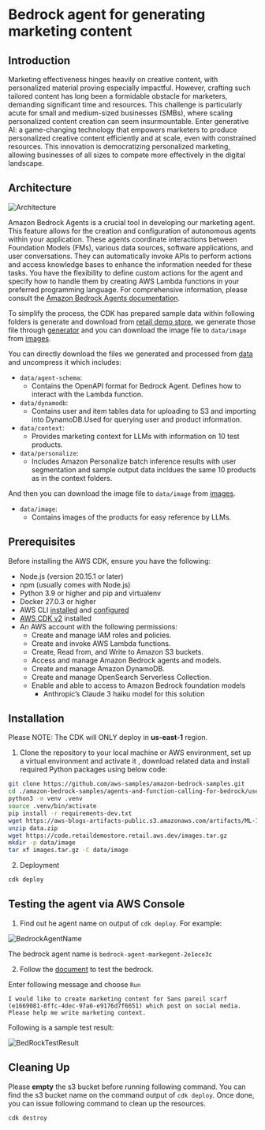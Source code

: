 
# Bedrock agent for generating marketing content

## Introduction

Marketing effectiveness hinges heavily on creative content, with personalized material proving especially impactful. However, crafting such tailored content has long been a formidable obstacle for marketers, demanding significant time and resources. This challenge is particularly acute for small and medium-sized businesses (SMBs), where scaling personalized content creation can seem insurmountable. Enter generative AI: a game-changing technology that empowers marketers to produce personalized creative content efficiently and at scale, even with constrained resources. This innovation is democratizing personalized marketing, allowing businesses of all sizes to compete more effectively in the digital landscape.


## Architecture

![Architecture](images/architecture.png)

Amazon Bedrock Agents is a crucial tool in developing our marketing agent. This feature allows for the creation and configuration of autonomous agents within your application. These agents coordinate interactions between Foundation Models (FMs), various data sources, software applications, and user conversations. They can automatically invoke APIs to perform actions and access knowledge bases to enhance the information needed for these tasks. You have the flexibility to define custom actions for the agent and specify how to handle them by creating AWS Lambda functions in your preferred programming language. For comprehensive information, please consult the [Amazon Bedrock Agents documentation](https://docs.aws.amazon.com/bedrock/latest/userguide/agents.html).

To simplify the process, the CDK has prepared sample data within following folders is generate and download from [retail demo store](https://github.com/aws-samples/retail-demo-store/tree/master), we generate those file through [generator](https://github.com/aws-samples/retail-demo-store/tree/master/generators) and you can download the image file to `data/image` from [images](https://code.retaildemostore.retail.aws.dev/images.tar.gz).

You can directly download the files we generated and processed from [data](https://aws-blogs-artifacts-public.s3.amazonaws.com/artifacts/ML-16145/data.zip) and uncompress it which includes:
- `data/agent-schema`:
  - Contains the OpenAPI format for Bedrock Agent. Defines how to interact with the Lambda function.
- `data/dynamodb`:
  - Contains user and item tables data for uploading to S3 and importing into DynamoDB.Used for querying user and product information.
- `data/context`:
  - Provides marketing context for LLMs with information on 10 test products.
- `data/personalize`:
  - Includes Amazon Personalize batch inference results with user segmentation and sample output data incldues the same 10 products as in the context folders.

And then you can download the image file to `data/image` from [images](https://code.retaildemostore.retail.aws.dev/images.tar.gz).
- `data/image`:
  - Contains images of the products for easy reference by LLMs.

## Prerequisites

Before installing the AWS CDK, ensure you have the following:

- Node.js (version 20.15.1 or later)
- npm (usually comes with Node.js)
- Python 3.9 or higher and pip and virtualenv
- Docker 27.0.3 or higher
- AWS CLI [installed](https://docs.aws.amazon.com/cli/latest/userguide/getting-started-install.html) and [configured](https://docs.aws.amazon.com/cli/latest/userguide/cli-chap-configure.html)
- [AWS CDK v2](https://docs.aws.amazon.com/cdk/v2/guide/getting_started.html#getting_started_install) installed
- An AWS account with the following permissions:
  - Create and manage IAM roles and policies.
  - Create and invoke AWS Lambda functions.
  - Create, Read from, and Write to Amazon S3 buckets.
  - Access and manage Amazon Bedrock agents and models.
  - Create and manage Amazon DynamoDB.
  - Create and manage OpenSearch Serverless Collection.
  - Enable and able to access to Amazon Bedrock foundation models 
    - Anthropic’s Claude 3 haiku model for this solution

## Installation

Please NOTE: The CDK will ONLY deploy in **us-east-1** region.

1. Clone the repository to your local machine or AWS environment, set up a virtual environment and activate it , download related data and install required Python packages using below code:
```bash
git clone https://github.com/aws-samples/amazon-bedrock-samples.git
cd ./amazon-bedrock-samples/agents-and-function-calling-for-bedrock/use-case-examples/marketing-agent
python3 -m venv .venv
source .venv/bin/activate
pip install -r requirements-dev.txt
wget https://aws-blogs-artifacts-public.s3.amazonaws.com/artifacts/ML-16145/data.zip
unzip data.zip
wget https://code.retaildemostore.retail.aws.dev/images.tar.gz
mkdir -p data/image
tar xf images.tar.gz -C data/image
```

2. Deployment

```bash
cdk deploy
```

## Testing the agent via AWS Console

1. Find out he agent name on output of `cdk deploy`. For example:

![BedrockAgentName](images/cdk-output.png)

The bedrock agent name is `bedrock-agent-markegent-2e1ece3c`

2. Follow the [document](https://docs.aws.amazon.com/bedrock/latest/userguide/agents-test.html) to test the bedrock.


Enter following message and choose `Run`

`I would like to create marketing content for Sans pareil scarf (e1669081-8ffc-4dec-97a6-e9176d7f6651) which post on social media. Please help me write marketing context.`

Following is a sample test result:

![BedRockTestResult](images/test-result.png)


## Cleaning Up

Please **empty** the s3 bucket before running following command. You can find the s3 bucket name on the command output of `cdk deploy`. Once done, you can issue following command to clean up the resources.

```bash
cdk destroy
```

